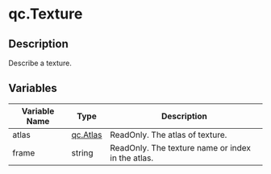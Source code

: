 # qc.Texture

## Description
Describe a texture. 

## Variables
| Variable Name        | Type | Description           |
| ------------- |-------------|-------------|
| atlas | [qc.Atlas](Atlas.md) | ReadOnly. The atlas of texture. |
| frame | string | ReadOnly. The texture name or index in the atlas. |
